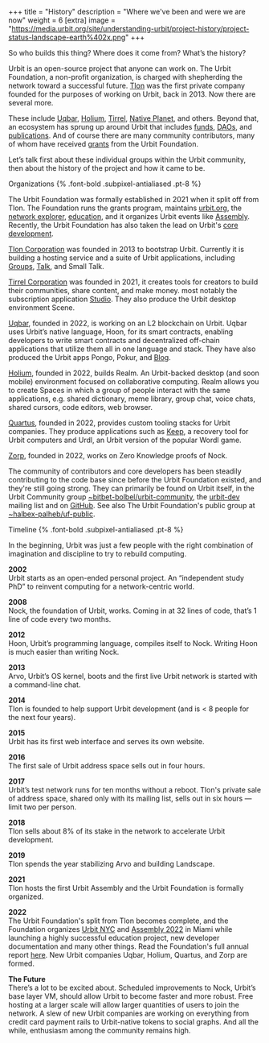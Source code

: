 +++
title = "History"
description = "Where we've been and were we are now"
weight = 6
[extra]
image = "https://media.urbit.org/site/understanding-urbit/project-history/project-status-landscape-earth%402x.png"
+++

So who builds this thing? Where does it come from? What’s the history?

Urbit is an open-source project that anyone can work on. The Urbit Foundation, a non-profit organization, is charged with shepherding the network toward a successful future. [Tlon](https://tlon.io/) was the first private company founded for the purposes of working on Urbit, back in 2013. Now there are several more. 

These include [Uqbar](https://uqbar.network/), [Holium](https://www.holium.com/), [Tirrel](https://tirrel.io/), [Native Planet](https://nativeplanet.io/), and others. Beyond that, an ecosystem has sprung up around Urbit that includes [funds](https://assembly.capital/), [DAOs](https://labyrinthdao.io/), and [publications](https://marsreview.org/). And of course there are many community contributors, many of whom have received [grants](https://urbit.org/grants) from the Urbit Foundation. 

Let’s talk first about these individual groups within the Urbit community, then about the history of the project and how it came to be.

Organizations {% .font-bold .subpixel-antialiased .pt-8 %}

The Urbit Foundation was formally established in 2021 when it split off from Tlon. The Foundation runs the grants program, maintains [urbit.org](https://urbit.org/), the [network explorer](https://network.urbit.org/), [education](https://developers.urbit.org/courses/hsl), and it organizes Urbit events like [Assembly](https://assembly.urbit.org/). Recently, the Urbit Foundation has also taken the lead on Urbit's [core development](https://roadmap.urbit.org/).

[Tlon Corporation](https://tlon.io/) was founded in 2013 to bootstrap Urbit. Currently it is building a hosting service and a suite of Urbit applications, including [Groups](/applications/~sogryp-dister-dozzod-dozzod/groups), [Talk](/applications/~sogryp-dister-dozzod-dozzod/talk), and Small Talk.

[Tirrel Corporation](https://tirrel.io/) was founded in 2021, it creates tools for creators to build their communities, share content, and make money.  most notably the subscription application [Studio](https://urbit.studio/). They also produce the Urbit desktop environment Scene.

[Uqbar](http://uqbar.network), founded in 2022, is working on an L2 blockchain on Urbit. Uqbar uses Urbit’s native language, Hoon, for its smart contracts, enabling developers to write smart contracts and decentralized off-chain applications that utilize them all in one language and stack. They have also produced the Urbit apps Pongo, Pokur, and [Blog](/applications/~hanrut-sillet-dachus-tiprel/blog). 

[Holium](http://holium.com), founded in 2022, builds Realm. An Urbit-backed desktop (and soon mobile) environment focused on collaborative computing. Realm allows you to create Spaces in which a group of people interact with the same applications, e.g. shared dictionary, meme library, group chat, voice chats, shared cursors, code editors, web browser.

[Quartus](http://quartus.co/), founded in 2022, provides custom tooling stacks for Urbit companies. They produce applications such as [Keep](/applications/~dister-dozzod-dalten/keep), a recovery tool for Urbit computers and Urdl, an Urbit version of the popular Wordl game. 

[Zorp](http://zorp.io), founded in 2022, works on Zero Knowledge proofs of Nock.

The community of contributors and core developers has been steadily contributing to the code base since before the Urbit Foundation existed, and they're still going strong. They can primarily be found on Urbit itself, in the Urbit Community group [~bitbet-bolbel/urbit-community](/groups/~bitbet-bolbel/urbit-community), the [urbit-dev](https://groups.google.com/a/urbit.org/g/dev?pli=1) mailing list and on [GitHub](https://github.com/urbit). See also The Urbit Foundation's public group at [~halbex-palheb/uf-public](/groups/~halbex-palheb/uf-public).

Timeline {% .font-bold .subpixel-antialiased .pt-8 %}

In the beginning, Urbit was just a few people with the right combination of imagination and discipline to try to rebuild computing.

**2002**  
Urbit starts as an open-ended personal project. An “independent study PhD” to reinvent computing for a network-centric world.

**2008**  
Nock, the foundation of Urbit, works. Coming in at 32 lines of code, that’s 1 line of code every two months.

**2012**  
Hoon, Urbit’s programming language, compiles itself to Nock. Writing Hoon is much easier than writing Nock.

**2013**  
Arvo, Urbit’s OS kernel, boots and the first live Urbit network is started with a command-line chat.

**2014**  
Tlon is founded to help support Urbit development (and is < 8 people for the next four years).

**2015**  
Urbit has its first web interface and serves its own website.

**2016**  
The first sale of Urbit address space sells out in four hours.

**2017**  
Urbit’s test network runs for ten months without a reboot. Tlon's private sale of address space, shared only with its mailing list, sells out in six hours — limit two per person.

**2018**  
Tlon sells about 8% of its stake in the network to accelerate Urbit development. 

**2019**  
Tlon spends the year stabilizing Arvo and building Landscape.

**2021**  
Tlon hosts the first Urbit Assembly and the Urbit Foundation is formally organized.

**2022**  
The Urbit Foundation's split from Tlon becomes complete, and the Foundation organizes [Urbit NYC](https://urbit.org/groups/~ladtem-filmyr/urbit-ny-week) and [Assembly 2022](https://assembly.urbit.org/) in Miami while launching a highly successful education project, new developer documentation and many other things. Read the Foundation's full annual report [here](https://storage.googleapis.com/media.urbit.org/site/overview/~2023%20Retrospective%20%26%20Plan%20PUBLIC.pdf). New Urbit companies Uqbar, Holium, Quartus, and Zorp are formed.

**The Future**  
There’s a lot to be excited about. Scheduled improvements to Nock, Urbit’s base layer VM, should allow Urbit to become faster and more robust. Free hosting at a larger scale will allow larger quantities of users to join the network. A slew of new Urbit companies are working on everything from credit card payment rails to Urbit-native tokens to social graphs. And all the while, enthusiasm among the community remains high.

